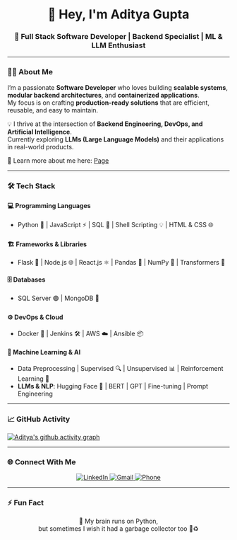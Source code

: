 <h1 align="center">👋 Hey, I'm Aditya Gupta</h1>

<h3 align="center">🚀 Full Stack Software Developer | Backend Specialist | ML & LLM Enthusiast</h3>

---

### 👨‍💻 About Me
I’m a passionate **Software Developer** who loves building **scalable systems**, **modular backend architectures**, and **containerized applications**.  
My focus is on crafting **production-ready solutions** that are efficient, reusable, and easy to maintain.  

💡 I thrive at the intersection of **Backend Engineering, DevOps, and Artificial Intelligence**.  
Currently exploring **LLMs (Large Language Models)** and their applications in real-world products.

📄 Learn more about me here: [Page](https://aditya-1998k.github.io/Resume/) 

---

### 🛠️ Tech Stack

#### 💻 Programming Languages  
- Python 🐍 | JavaScript ⚡ | SQL 📀 | Shell Scripting 💡 | HTML & CSS 🌐  

#### 🏗️ Frameworks & Libraries  
- Flask 🚀 | Node.js 🌐 | React.js ⚛️ | Pandas 🐼 | NumPy 🔢 | Transformers 🤗  

#### 🗄️ Databases  
- SQL Server 🟣 | MongoDB 🍃  

#### ⚙️ DevOps & Cloud  
- Docker 🐳 | Jenkins 🛠️ | AWS ☁️ | Ansible 📦  

#### 🤖 Machine Learning & AI  
- Data Preprocessing | Supervised 🔍 | Unsupervised 📊 | Reinforcement Learning 🎯  
- **LLMs & NLP**: Hugging Face 🤗 | BERT | GPT | Fine-tuning | Prompt Engineering  

---

### 📈 GitHub Activity
[![Aditya's github activity graph](https://github-readme-activity-graph.vercel.app/graph?username=Aditya-1998k&theme=react-dark)](https://github.com/ashutosh00710/github-readme-activity-graph)

---

### 🌐 Connect With Me  
<p align="center">
  <a href="https://www.linkedin.com/in/aditya-gupta1998/" target="_blank">
    <img src="https://img.shields.io/badge/LinkedIn-Aditya%20Gupta-blue?logo=linkedin" alt="LinkedIn">
  </a>
  <a href="mailto:aditya98gupta@gmail.com" target="_blank">
    <img src="https://img.shields.io/badge/Email-aditya98gupta%40gmail.com-red?logo=gmail" alt="Gmail">
  </a>
  <a href="tel:+919643652605" target="_blank">
    <img src="https://img.shields.io/badge/Call%20Me-+91%209643652605-brightgreen?logo=phone" alt="Phone">
  </a>
</p>

---
 
### ⚡ Fun Fact  
<p align="center">
  🤖 My brain runs on Python, <br>
  but sometimes I wish it had a garbage collector too 🧠♻️
</p>
